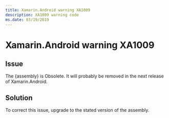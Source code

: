 ```yaml
---
title: Xamarin.Android warning XA1009
description: XA1009 warning code
ms.date: 03/19/2019
---
```

# Xamarin.Android warning XA1009

## Issue

The {assembly} is Obsolete. It will probably be removed
in the next release of Xamarin.Android.

## Solution

To correct this issue, upgrade to the stated version of
the assembly.